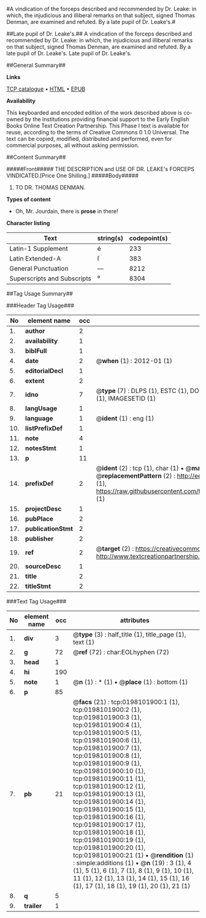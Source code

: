 #A vindication of the forceps described and recommended by Dr. Leake: in which, the injudicious and illiberal remarks on that subject, signed Thomas Denman, are examined and refuted. By a late pupil of Dr. Leake's.#

##Late pupil of Dr. Leake's.##
A vindication of the forceps described and recommended by Dr. Leake: in which, the injudicious and illiberal remarks on that subject, signed Thomas Denman, are examined and refuted. By a late pupil of Dr. Leake's.
Late pupil of Dr. Leake's.

##General Summary##

**Links**

[TCP catalogue](http://www.ota.ox.ac.uk/tcp/)  • 
[HTML](http://tei.it.ox.ac.uk/tcp/Texts-HTML/free/004/004894447.html)  • 
[EPUB](http://tei.it.ox.ac.uk/tcp/Texts-EPUB/free/004/004894447.epub)

**Availability**

This keyboarded and encoded edition of the
	       work described above is co-owned by the institutions
	       providing financial support to the Early English Books
	       Online Text Creation Partnership. This Phase I text is
	       available for reuse, according to the terms of Creative
	       Commons 0 1.0 Universal. The text can be copied,
	       modified, distributed and performed, even for
	       commercial purposes, all without asking permission.


##Content Summary##

#####Front#####
THE DESCRIPTION and USE OF DR. LEAKE's FORCEPS VINDICATED.[Price One Shilling.]
#####Body#####

1. TO DR. THOMAS DENMAN.

**Types of content**

  * Oh, Mr. Jourdain, there is **prose** in there!

**Character listing**


|Text|string(s)|codepoint(s)|
|---|---|---|
|Latin-1 Supplement|é|233|
|Latin Extended-A|ſ|383|
|General Punctuation|—|8212|
|Superscripts             and Subscripts|⁰|8304|

##Tag Usage Summary##

###Header Tag Usage###

|No|element name|occ|attributes|
|---|---|---|---|
|1.|__author__|2||
|2.|__availability__|1||
|3.|__biblFull__|1||
|4.|__date__|2| @__when__ (1) : 2012-01 (1)|
|5.|__editorialDecl__|1||
|6.|__extent__|2||
|7.|__idno__|7| @__type__ (7) : DLPS (1), ESTC (1), DOCNO (1), TCP (1), GALEDOCNO (1), CONTENTSET (1), IMAGESETID (1)|
|8.|__langUsage__|1||
|9.|__language__|1| @__ident__ (1) : eng (1)|
|10.|__listPrefixDef__|1||
|11.|__note__|4||
|12.|__notesStmt__|1||
|13.|__p__|11||
|14.|__prefixDef__|2| @__ident__ (2) : tcp (1), char (1)  •  @__matchPattern__ (2) : ([0-9\-]+):([0-9IVX]+) (1), (.+) (1)  •  @__replacementPattern__ (2) : http://eebo.chadwyck.com/downloadtiff?vid=$1&page=$2 (1), https://raw.githubusercontent.com/textcreationpartnership/Texts/master/tcpchars.xml#$1 (1)|
|15.|__projectDesc__|1||
|16.|__pubPlace__|2||
|17.|__publicationStmt__|2||
|18.|__publisher__|2||
|19.|__ref__|2| @__target__ (2) : https://creativecommons.org/publicdomain/zero/1.0/ (1), http://www.textcreationpartnership.org/docs/. (1)|
|20.|__sourceDesc__|1||
|21.|__title__|2||
|22.|__titleStmt__|2||


###Text Tag Usage###

|No|element name|occ|attributes|
|---|---|---|---|
|1.|__div__|3| @__type__ (3) : half_title (1), title_page (1), text (1)|
|2.|__g__|72| @__ref__ (72) : char:EOLhyphen (72)|
|3.|__head__|1||
|4.|__hi__|190||
|5.|__note__|1| @__n__ (1) : * (1)  •  @__place__ (1) : bottom (1)|
|6.|__p__|85||
|7.|__pb__|21| @__facs__ (21) : tcp:0198101900:1 (1), tcp:0198101900:2 (1), tcp:0198101900:3 (1), tcp:0198101900:4 (1), tcp:0198101900:5 (1), tcp:0198101900:6 (1), tcp:0198101900:7 (1), tcp:0198101900:8 (1), tcp:0198101900:9 (1), tcp:0198101900:10 (1), tcp:0198101900:11 (1), tcp:0198101900:12 (1), tcp:0198101900:13 (1), tcp:0198101900:14 (1), tcp:0198101900:15 (1), tcp:0198101900:16 (1), tcp:0198101900:17 (1), tcp:0198101900:18 (1), tcp:0198101900:19 (1), tcp:0198101900:20 (1), tcp:0198101900:21 (1)  •  @__rendition__ (1) : simple:additions (1)  •  @__n__ (19) : 3 (1), 4 (1), 5 (1), 6 (1), 7 (1), 8 (1), 9 (1), 10 (1), 11 (1), 12 (1), 13 (1), 14 (1), 15 (1), 16 (1), 17 (1), 18 (1), 19 (1), 20 (1), 21 (1)|
|8.|__q__|5||
|9.|__trailer__|1||
